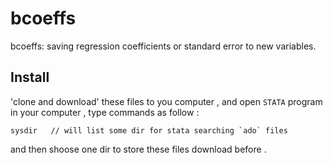 # bcoeffs
bcoeffs: saving regression coefficients or standard error to new variables.

## Install
'clone and download' these files to you computer , and open `STATA` program in your computer , type commands as follow :
```
sysdir   // will list some dir for stata searching `ado` files
```
and then shoose one dir to store these files download before .
